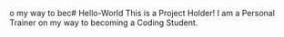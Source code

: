 o my way to bec# Hello-World
This is a Project Holder!
I am a Personal Trainer on my way to becoming a Coding Student.
